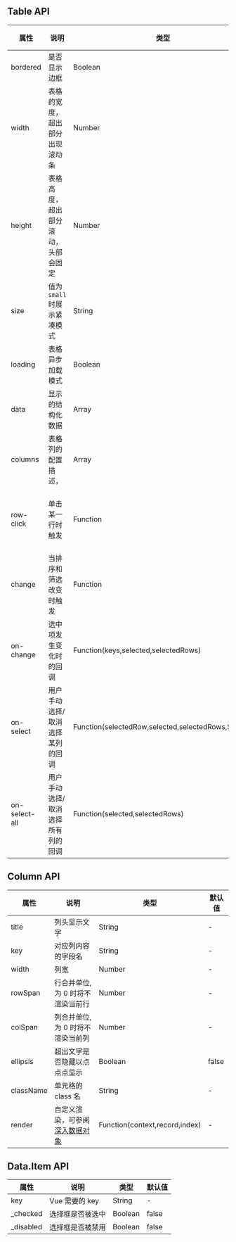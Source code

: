 ## Table API

| 属性          | 说明                               | 类型                                                | 默认值                  |
|---------------|------------------------------------|-----------------------------------------------------|-------------------------|
| bordered      | 是否显示边框                       | Boolean                                             | false                   |
| width         | 表格的宽度，超出部分出现滚动条     | Number                                              | -                       |
| height        | 表格高度，超出部分滚动，头部会固定 | Number                                              | -                       |
| size          | 值为`small`时展示紧凑模式          | String                                              | -                       |
| loading       | 表格异步加载模式                   | Boolean                                             | false                   |
| data          | 显示的结构化数据                   | Array                                               | [ ]                     |
| columns       | 表格列的配置描述，                 | Array                                               | [ ]                     |
| row-click     | 单击某一行时触发                   | Function                                            | 返回当前行的数据，index |
| change        | 当排序和筛选改变时触发             | Function                                            | -                       |
| on-change     | 选中项发生变化时的回调             | Function(keys,selected,selectedRows)                | -                       |
| on-select     | 用户手动选择/取消选择某列的回调    | Function(selectedRow,selected,selectedRows,\$event) | -                       |
| on-select-all | 用户手动选择/取消选择所有列的回调  | Function(selected,selectedRows)                     | -                       |

## Column API

| 属性      | 说明                                                                                              | 类型                           | 默认值 |
|-----------|---------------------------------------------------------------------------------------------------|--------------------------------|--------|
| title     | 列头显示文字                                                                                      | String                         | -      |
| key       | 对应列内容的字段名                                                                                | String                         | -      |
| width     | 列宽                                                                                              | Number                         | -      |
| rowSpan   | 行合并单位,为 0 时将不渲染当前行                                                                  | Number                         | -      |
| colSpan   | 列合并单位,为 0 时将不渲染当前列                                                                  | Number                         | -      |
| ellipsis  | 超出文字是否隐藏以点点点显示                                                                      | Boolean                        | false  |
| className | 单元格的 class 名                                                                                 | String                         | -      |
| render    | 自定义渲染，可参阅[深入数据对象](https://cn.vuejs.org/v2/guide/render-function.html#深入数据对象) | Function(context,record,index) | -      |

## Data.Item API

| 属性       | 说明             | 类型    | 默认值 |
|------------|------------------|---------|--------|
| key        | Vue 需要的 key   | String  | -      |
| \_checked  | 选择框是否被选中 | Boolean | false  |
| \_disabled | 选择框是否被禁用 | Boolean | false  |
